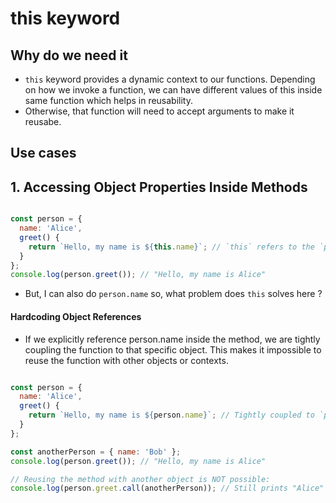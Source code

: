 # this keyword

## Why do we need it

- `this` keyword provides a dynamic context to our functions. Depending on how we invoke a function, we can have different values of this inside same function which helps in reusability.
- Otherwise, that function will need to accept arguments to make it reusabe.


## Use cases

## 1. Accessing Object Properties Inside Methods

``` javascript

const person = {
  name: 'Alice',
  greet() {
    return `Hello, my name is ${this.name}`; // `this` refers to the `person` object
  }
};
console.log(person.greet()); // "Hello, my name is Alice"

```

- But, I can also do `person.name` so, what problem does `this` solves here ?

####  Hardcoding Object References

- If we explicitly reference person.name inside the method, we are tightly coupling the function to that specific object. This makes it impossible to reuse the function with other objects or contexts.

``` javascript

const person = {
  name: 'Alice',
  greet() {
    return `Hello, my name is ${person.name}`; // Tightly coupled to `person`
  }
};

const anotherPerson = { name: 'Bob' };
console.log(person.greet()); // "Hello, my name is Alice"

// Reusing the method with another object is NOT possible:
console.log(person.greet.call(anotherPerson)); // Still prints "Alice" because of hardcoding

```


